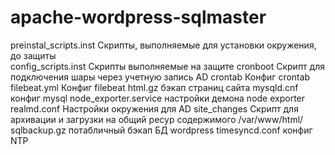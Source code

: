 # apache-wordpress-sqlmaster
preinstal_scripts.inst Скрипты, выполняемые для установки окружения, до защиты<br />
config_scripts.inst Скрипты выполняемые на защите
cronboot Скрипт для подключения шары через учетную запись AD
crontab Конфиг crontab
filebeat.yml Конфиг filebeat
html.gz бэкап страниц сайта
mysqld.cnf конфиг mysql
node_exporter.service настройки демона node exporter
realmd.conf Настройки окружения для AD
site_changes Скрипт для архивации и загрузки на общий ресур содержимого /var/www/html/
sqlbackup.gz потабличный бэкап БД wordpress
timesyncd.conf конфиг NTP
